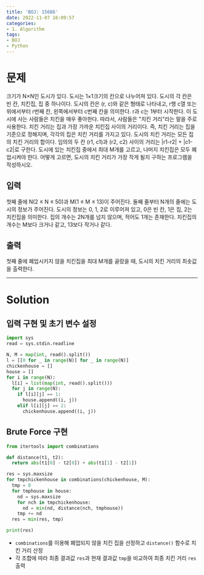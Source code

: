 ```yaml
---
title: 'BOJ: 15686'
date: 2022-11-07 16:09:57
categories:
- 1. Algorithm
tags:
- BOJ
- Python
---
```

# 문제

크기가 N×N인 도시가 있다. 도시는 1×1크기의 칸으로 나누어져 있다. 도시의 각 칸은 빈 칸, 치킨집, 집 중 하나이다. 도시의 칸은 (r, c)와 같은 형태로 나타내고, r행 c열 또는 위에서부터 r번째 칸, 왼쪽에서부터 c번째 칸을 의미한다. r과 c는 1부터 시작한다.
이 도시에 사는 사람들은 치킨을 매우 좋아한다. 따라서, 사람들은 "치킨 거리"라는 말을 주로 사용한다. 치킨 거리는 집과 가장 가까운 치킨집 사이의 거리이다. 즉, 치킨 거리는 집을 기준으로 정해지며, 각각의 집은 치킨 거리를 가지고 있다. 도시의 치킨 거리는 모든 집의 치킨 거리의 합이다.
임의의 두 칸 (r1, c1)과 (r2, c2) 사이의 거리는 |r1-r2| + |c1-c2|로 구한다.
도시에 있는 치킨집 중에서 최대 M개를 고르고, 나머지 치킨집은 모두 폐업시켜야 한다. 어떻게 고르면, 도시의 치킨 거리가 가장 작게 될지 구하는 프로그램을 작성하시오.

## 입력

첫째 줄에 N(2 ≤ N ≤ 50)과 M(1 ≤ M ≤ 13)이 주어진다.
둘째 줄부터 N개의 줄에는 도시의 정보가 주어진다.
도시의 정보는 0, 1, 2로 이루어져 있고, 0은 빈 칸, 1은 집, 2는 치킨집을 의미한다. 집의 개수는 2N개를 넘지 않으며, 적어도 1개는 존재한다. 치킨집의 개수는 M보다 크거나 같고, 13보다 작거나 같다.

## 출력

첫째 줄에 폐업시키지 않을 치킨집을 최대 M개를 골랐을 때, 도시의 치킨 거리의 최솟값을 출력한다.

<!-- More -->

***

# Solution

## 입력 구현 및 초기 변수 설정

~~~python
import sys
read = sys.stdin.readline

N, M = map(int, read().split())
l = [[0 for _ in range(N)] for _ in range(N)]
chickenhouse = []
house = []
for i in range(N):
  l[i] = list(map(int, read().split()))
  for j in range(N):
    if l[i][j] == 1:
      house.append((i, j))
    elif l[i][j] == 2:
      chickenhouse.append((i, j))
~~~

## Brute Force 구현

~~~python
from itertools import combinations

def distance(t1, t2):
  return abs(t1[0] - t2[0]) + abs(t1[1] - t2[1])

res = sys.maxsize
for tmpchickenhouse in combinations(chickenhouse, M):
  tmp = 0
  for tmphouse in house:
    nd = sys.maxsize
    for nch in tmpchickenhouse:
      nd = min(nd, distance(nch, tmphouse))
    tmp += nd
  res = min(res, tmp)

print(res)
~~~

+ `combinations`를 이용해 폐업되지 않을 치킨 집을 선정하고 `distance()` 함수로 치킨 거리 산정
+ 각 조합에 따라 최종 결과값 `res`과 현재 결과값 `tmp`을 비교하여 최종 치킨 거리 `res` 출력